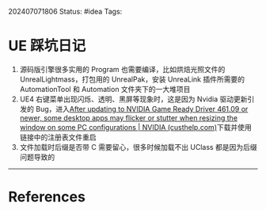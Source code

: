 202407071806
Status: #idea
Tags: 
# UE 踩坑日记
1. 源码版引擎很多实用的 Program 也需要编译，比如烘焙光照文件的 UnrealLightmass，打包用的 UnrealPak，安装 UnreaLink 插件所需要的 AutomationTool 和 Automation 文件夹下的一大堆项目
2. UE4 右键菜单出现闪烁、透明、黑屏等现象时，这是因为 Nvidia 驱动更新引发的 Bug，进入[After updating to NVIDIA Game Ready Driver 461.09 or newer, some desktop apps may flicker or stutter when resizing the window on some PC configurations | NVIDIA (custhelp.com)](https://nvidia.custhelp.com/app/answers/detail/a_id/5157/~/after-updating-to-nvidia-game-ready-driver-461.09-or-newer%2C-some-desktop-apps)下载并使用链接中的注册表文件重启
3. 文件加载时后缀是否带 C 需要留心，很多时候加载不出 UClass 都是因为后缀问题导致的

---
# References